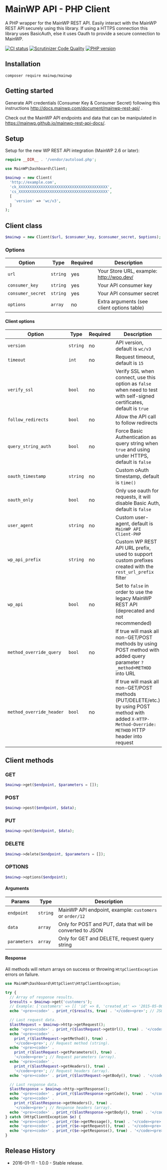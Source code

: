 # MainWP API - PHP Client

A PHP wrapper for the MainWP REST API. Easily interact with the MainWP REST API securely using this library. If using a HTTPS connection this library uses BasicAuth, else it uses Oauth to provide a secure connection to MainWP.

[![CI status](https://github.com/mainwp/mainwp-api-php/actions/workflows/ci.yml/badge.svg?branch=trunk)](https://github.com/mainwp/mainwp-api-php/actions/workflows/ci.yml)
[![Scrutinizer Code Quality](https://scrutinizer-ci.com/g/mainwp/mainwp-api-php/badges/quality-score.png?b=master)](https://scrutinizer-ci.com/g/mainwp/mainwp-api-php/?branch=master)
[![PHP version](https://badge.fury.io/ph/mainwp%2Fmainwp.svg)](https://packagist.org/packages/mainwp/mainwp)

## Installation

```
composer require mainwp/mainwp
```

## Getting started

Generate API credentials (Consumer Key & Consumer Secret) following this instructions <http://docs.mainwp.com/document/mainwp-rest-api/>
.

Check out the MainWP API endpoints and data that can be manipulated in <https://mainwp.github.io/mainwp-rest-api-docs/>.

## Setup

Setup for the new WP REST API integration (MainWP 2.6 or later):

```php
require __DIR__ . '/vendor/autoload.php';

use MainWP\Dashboard\Client;

$mainwp = new Client(
  'http://example.com',
  'ck_XXXXXXXXXXXXXXXXXXXXXXXXXXXXXXXXXXXXXXXX',
  'cs_XXXXXXXXXXXXXXXXXXXXXXXXXXXXXXXXXXXXXXXX',
  [
    'version' => 'wc/v3',
  ]
);
```

## Client class

```php
$mainwp = new Client($url, $consumer_key, $consumer_secret, $options);
```

### Options

| Option            | Type     | Required | Description                                |
| ----------------- | -------- | -------- | ------------------------------------------ |
| `url`             | `string` | yes      | Your Store URL, example: http://woo.dev/   |
| `consumer_key`    | `string` | yes      | Your API consumer key                      |
| `consumer_secret` | `string` | yes      | Your API consumer secret                   |
| `options`         | `array`  | no       | Extra arguments (see client options table) |

#### Client options

| Option                   | Type     | Required | Description                                                                                                                                            |
| ------------------------ | -------- | -------- | ------------------------------------------------------------------------------------------------------------------------------------------------------ |
| `version`                | `string` | no       | API version, default is `wc/v3`                                                                                                                        |
| `timeout`                | `int`    | no       | Request timeout, default is `15`                                                                                                                       |
| `verify_ssl`             | `bool`   | no       | Verify SSL when connect, use this option as `false` when need to test with self-signed certificates, default is `true`                                 |
| `follow_redirects`       | `bool`   | no       | Allow the API call to follow redirects                                                                                                                 |
| `query_string_auth`      | `bool`   | no       | Force Basic Authentication as query string when `true` and using under HTTPS, default is `false`                                                       |
| `oauth_timestamp`        | `string` | no       | Custom oAuth timestamp, default is `time()`                                                                                                            |
| `oauth_only`             | `bool`   | no       | Only use oauth for requests, it will disable Basic Auth, default is `false`                                                                            |
| `user_agent`             | `string` | no       | Custom user-agent, default is `MainWP API Client-PHP`                                                                                             |
| `wp_api_prefix`          | `string` | no       | Custom WP REST API URL prefix, used to support custom prefixes created with the `rest_url_prefix` filter                                               |
| `wp_api`                 | `bool`   | no       | Set to `false` in order to use the legacy MainWP REST API (deprecated and not recommended)                                                        |
| `method_override_query`  | `bool`   | no       | If true will mask all non-GET/POST methods by using POST method with added query parameter `?_method=METHOD` into URL                                  |
| `method_override_header` | `bool`   | no       | If true will mask all non-GET/POST methods (PUT/DELETE/etc.) by using POST method with added `X-HTTP-Method-Override: METHOD` HTTP header into request |

## Client methods

### GET

```php
$mainwp->get($endpoint, $parameters = []);
```

### POST

```php
$mainwp->post($endpoint, $data);
```

### PUT

```php
$mainwp->put($endpoint, $data);
```

### DELETE

```php
$mainwp->delete($endpoint, $parameters = []);
```

### OPTIONS

```php
$mainwp->options($endpoint);
```

#### Arguments

| Params       | Type     | Description                                                  |
| ------------ | -------- | ------------------------------------------------------------ |
| `endpoint`   | `string` | MainWP API endpoint, example: `customers` or `order/12` |
| `data`       | `array`  | Only for POST and PUT, data that will be converted to JSON   |
| `parameters` | `array`  | Only for GET and DELETE, request query string                |

#### Response

All methods will return arrays on success or throwing `HttpClientException` errors on failure.

```php
use MainWP\Dashboard\HttpClient\HttpClientException;

try {
  // Array of response results.
  $results = $mainwp->get('customers');
  // Example: ['customers' => [[ 'id' => 8, 'created_at' => '2015-05-06T17:43:51Z', 'email' => ...
  echo '<pre><code>' . print_r($results, true) . '</code><pre>'; // JSON output.

  // Last request data.
  $lastRequest = $mainwp->http->getRequest();
  echo '<pre><code>' . print_r($lastRequest->getUrl(), true) . '</code><pre>'; // Requested URL (string).
  echo '<pre><code>' .
    print_r($lastRequest->getMethod(), true) .
    '</code><pre>'; // Request method (string).
  echo '<pre><code>' .
    print_r($lastRequest->getParameters(), true) .
    '</code><pre>'; // Request parameters (array).
  echo '<pre><code>' .
    print_r($lastRequest->getHeaders(), true) .
    '</code><pre>'; // Request headers (array).
  echo '<pre><code>' . print_r($lastRequest->getBody(), true) . '</code><pre>'; // Request body (JSON).

  // Last response data.
  $lastResponse = $mainwp->http->getResponse();
  echo '<pre><code>' . print_r($lastResponse->getCode(), true) . '</code><pre>'; // Response code (int).
  echo '<pre><code>' .
    print_r($lastResponse->getHeaders(), true) .
    '</code><pre>'; // Response headers (array).
  echo '<pre><code>' . print_r($lastResponse->getBody(), true) . '</code><pre>'; // Response body (JSON).
} catch (HttpClientException $e) {
  echo '<pre><code>' . print_r($e->getMessage(), true) . '</code><pre>'; // Error message.
  echo '<pre><code>' . print_r($e->getRequest(), true) . '</code><pre>'; // Last request data.
  echo '<pre><code>' . print_r($e->getResponse(), true) . '</code><pre>'; // Last response data.
}
```

## Release History

- 2016-01-11 - 1.0.0 - Stable release.
